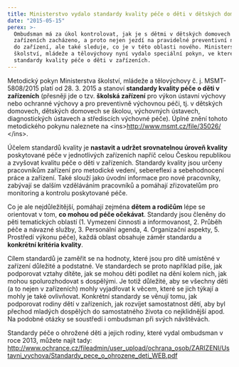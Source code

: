 ```yaml
---
title: Ministerstvo vydalo standardy kvality péče o děti v dětských domovech
date: "2015-05-15"
perex: >-
  Ombudsman má za úkol kontrolovat, jak je s dětmi v dětských domovech a jiných
  zařízeních zacházeno, a proto nejen jezdí na pravidelné preventivní návštěvy
  do zařízení, ale také sleduje, co je v této oblasti nového. Ministerstvo
  školství, mládeže a tělovýchovy nyní vydalo speciální pokyn, ve kterém stanoví
  standardy kvality péče o děti v zařízeních.
---
```


<p>Metodický pokyn Ministerstva školství, mládeže a tělovýchovy č. j. MSMT-5808/2015 platí od 28. 3. 2015 a stanoví <strong>standardy kvality péče</strong> <strong>o děti v zařízeních</strong> (přesněji jde o tzv. <strong>školská zařízení</strong> pro výkon ústavní výchovy nebo ochranné výchovy a pro preventivně výchovnou péči, tj. v dětských domovech, dětských domovech se školou, výchovných ústavech, diagnostických ústavech a střediscích výchovné péče). Úplné znění tohoto metodického pokynu naleznete na &lt;ins&gt;<a title="Otevření do nového okna" href="http://www.msmt.cz/file/35026/" target="_blank">http://www.msmt.cz/file/35026/</a> <img alt="" src="typo3/ext/od_linkdesc/icons/external.gif" class="od_linkdesc_icon_external" />&lt;/ins&gt;.</p><p>Účelem standardů kvality je <strong>nastavit a udržet srovnatelnou úroveň kvality</strong> poskytované péče v jednotlivých zařízeních napříč celou Českou republikou a zvyšovat kvalitu péče o děti v zařízeních. Standardy kvality jsou určeny pracovníkům zařízení pro metodické vedení, sebereflexi a sebehodnocení práce a zařízení. Také slouží jako úvodní informace pro nové pracovníky, zabývají se dalším vzděláváním pracovníků a pomáhají zřizovatelům pro monitoring a kontrolu poskytované péče. </p><p>Co je ale nejdůležitější, pomáhají zejména <strong>dětem a rodičům</strong> lépe se orientovat v tom, <strong>co mohou od péče očekávat</strong>. Standardy jsou členěny do pěti tematických oblastí (1. Vymezení činnosti a informovanost, 2. Průběh péče a návazné služby, 3. Personální agenda, 4. Organizační aspekty, 5. Prostředí výkonu péče), každá oblast obsahuje záměr standardu a <strong>konkrétní kritéria kvality</strong>. </p><p>Cílem standardů je zaměřit se na hodnoty, které jsou pro dítě umístěné v zařízení důležité a podstatné. Ve standardech se proto například píše, jak podporovat vztahy dítěte, jak se mohou děti podílet na dění kolem nich, jak mohou spolurozhodovat s dospělými. Je totiž důležité, aby se všechny děti (a to nejen v zařízeních) mohly vyjadřovat k věcem, které se jich týkají a mohly je také ovlivňovat. Konkrétní standardy se věnují tomu, jak podporovat rodiny dětí v zařízeních, jak rozvíjet samostatnost dětí, aby byl přechod mladých dospělých do samostatného života co nejklidnější apod. Na podobné otázky se soustředí i ombudsman při svých návštěvách. </p><p>Standardy péče o ohrožené děti a jejich rodiny, které vydal ombudsman v roce 2013, můžete najít tady: <a title="Otevření do nového okna" href="http://www.ochrance.cz/fileadmin/user_upload/ochrana_osob/ZARIZENI/Ustavni_vychova/Standardy_pece_o_ohrozene_deti_WEB.pdf" target="_blank">http://www.ochrance.cz/fileadmin/user_upload/ochrana_osob/ZARIZENI/Ustavni_vychova/Standardy_pece_o_ohrozene_deti_WEB.pdf</a> <img alt="" src="typo3/ext/od_linkdesc/icons/external.gif" class="od_linkdesc_icon_external" /></p>
